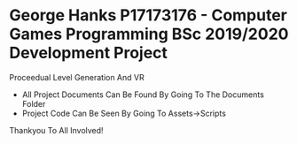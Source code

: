 # George Hanks P17173176 - Computer Games Programming BSc 2019/2020 Development Project

Proceedual Level Generation And VR
- All Project Documents Can Be Found By Going To The Documents Folder
- Project Code Can Be Seen By Going To Assets->Scripts

Thankyou To All Involved!
